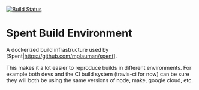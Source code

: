 [![Build Status](https://travis-ci.org/mplauman/spent.svg?branch=master)](https://travis-ci.org/mplauman/spent)

# Spent Build Environment

A dockerized build infrastructure used by [Spent|https://github.com/mplauman/spent].

This makes it a lot easier to reproduce builds in different environments. For
example both devs and the CI build system (travis-ci for now) can be sure they
will both be using the same versions of node, make, google cloud, etc.

